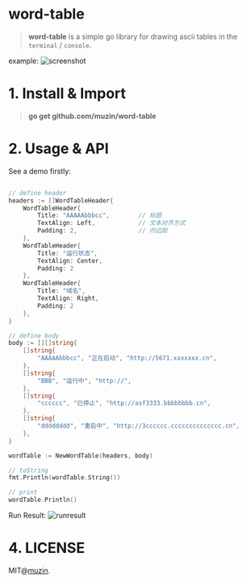 # word-table

> **word-table** is a simple go library for drawing ascii tables in the `terminal` / `console`. 


example:
![screenshot](https://mithub.oss-cn-beijing.aliyuncs.com/data/files/wordtable/img.png)


# 1. Install & Import

> **go get github.com/muzin/word-table**



# 2. Usage & API

See a demo firstly:

```go

// define header
headers := []WordTableHeader{
    WordTableHeader{ 
    	Title: "AAAAAbbbcc",        // 标题
    	TextAlign: Left,            // 文本对齐方式
    	Padding: 2,                 // 内边距
    },
    WordTableHeader{ 
    	Title: "运行状态", 
    	TextAlign: Center, 
    	Padding: 2 
    },
    WordTableHeader{ 
    	Title: "域名", 
    	TextAlign: Right, 
    	Padding: 2 
    },
}

// define body
body := [][]string{
    []string{
        "AAAAAbbbcc", "正在启动", "http://5671.xxxxxxx.cn",
    },
    []string{
        "BBB", "运行中", "http://",
    },
    []string{
        "cccccc", "已停止", "http://asf3333.bbbbbbbb.cn",
    },
    []string{
        "dddddddd", "重启中", "http://3cccccc.cccccccccccccc.cn",
    },
}

wordTable := NewWordTable(headers, body)

// toString
fmt.Println(wordTable.String())

// print
wordTable.Println()

```

Run Result:
![runresult](https://mithub.oss-cn-beijing.aliyuncs.com/data/files/wordtable/img.png)




# 4. LICENSE

MIT@[muzin](https://github.com/muzin).

